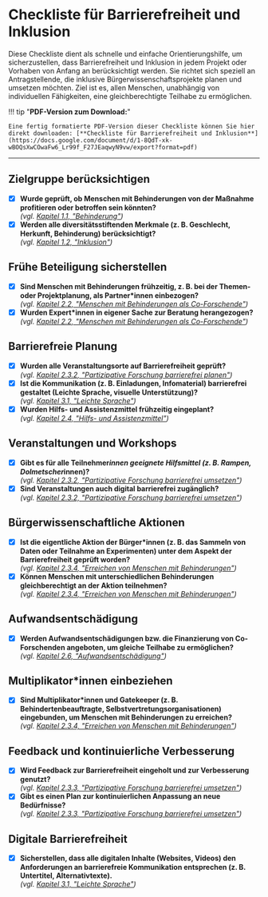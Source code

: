 # Checkliste für Barrierefreiheit und Inklusion

Diese Checkliste dient als schnelle und einfache Orientierungshilfe, um sicherzustellen, dass Barrierefreiheit und Inklusion in jedem Projekt oder Vorhaben von Anfang an berücksichtigt werden. Sie richtet sich speziell an Antragstellende, die inklusive Bürgerwissenschaftsprojekte planen und umsetzen möchten. Ziel ist es, allen Menschen, unabhängig von individuellen Fähigkeiten, eine gleichberechtigte Teilhabe zu ermöglichen.

!!! tip "**PDF-Version zum Download:**"
	
    Eine fertig formatierte PDF-Version dieser Checkliste können Sie hier direkt downloaden: [**Checkliste für Barrierefreiheit und Inklusion**](https://docs.google.com/document/d/1-8QdT-xk-wBOQsXwCOwaFw6_Lr99f_F27JEaqwyN9vw/export?format=pdf)

---

## Zielgruppe berücksichtigen
- [x] **Wurde geprüft, ob Menschen mit Behinderungen von der Maßnahme profitieren oder betroffen sein könnten?**  
  *(vgl. [Kapitel 1.1, "Behinderung"](https://toolkit.incluscience.org/1-intro/01-behinderung/))*
- [x] **Werden alle diversitätsstiftenden Merkmale (z. B. Geschlecht, Herkunft, Behinderung) berücksichtigt?**  
  *(vgl. [Kapitel 1.2, "Inklusion"](https://toolkit.incluscience.org/1-intro/02-inklusion/))*

## Frühe Beteiligung sicherstellen
- [x] **Sind Menschen mit Behinderungen frühzeitig, z. B. bei der Themen- oder Projektplanung, als Partner*innen einbezogen?**  
  *(vgl. [Kapitel 2.2, "Menschen mit Behinderungen als Co-Forschende"](https://toolkit.incluscience.org/2-partizipative-forschung-planen/01-menschen-mit-behinderungen-als-co-forschende/))*
- [x] **Wurden Expert*innen in eigener Sache zur Beratung herangezogen?**  
  *(vgl. [Kapitel 2.2, "Menschen mit Behinderungen als Co-Forschende"](https://toolkit.incluscience.org/2-partizipative-forschung-planen/01-menschen-mit-behinderungen-als-co-forschende/))*

## Barrierefreie Planung
- [x] **Wurden alle Veranstaltungsorte auf Barrierefreiheit geprüft?**  
  *(vgl. [Kapitel 2.3.2, "Partizipative Forschung barrierefrei planen"](https://toolkit.incluscience.org/2-partizipative-forschung-planen/))*
- [x] **Ist die Kommunikation (z. B. Einladungen, Infomaterial) barrierefrei gestaltet (Leichte Sprache, visuelle Unterstützung)?**  
  *(vgl. [Kapitel 3.1, "Leichte Sprache"](https://toolkit.incluscience.org/3-kommunikation/01-leichte-sprache/))*
- [x] **Wurden Hilfs- und Assistenzmittel frühzeitig eingeplant?**  
  *(vgl. [Kapitel 2.4, "Hilfs- und Assistenzmittel"](https://toolkit.incluscience.org/2-partizipative-forschung-planen/03-hilfs-und-assistenzmittel/))*

## Veranstaltungen und Workshops
- [x] **Gibt es für alle Teilnehmer*innen geeignete Hilfsmittel (z. B. Rampen, Dolmetscher*innen)?**  
  *(vgl. [Kapitel 2.3.2, "Partizipative Forschung barrierefrei umsetzen"](https://toolkit.incluscience.org/2-partizipative-forschung-planen/03-hilfs-und-assistenzmittel/))*
- [x] **Sind Veranstaltungen auch digital barrierefrei zugänglich?**  
  *(vgl. [Kapitel 2.3.2, "Partizipative Forschung barrierefrei umsetzen"](https://toolkit.incluscience.org/2-partizipative-forschung-planen/))*

## Bürgerwissenschaftliche Aktionen
- [x] **Ist die eigentliche Aktion der Bürger*innen (z. B. das Sammeln von Daten oder Teilnahme an Experimenten) unter dem Aspekt der Barrierefreiheit geprüft worden?**  
  *(vgl. [Kapitel 2.3.4, "Erreichen von Menschen mit Behinderungen"](https://toolkit.incluscience.org/2-partizipative-forschung-planen/02-partizipative-methoden/#erreichen-von-menschen-mit-behinderungen))*
- [x] **Können Menschen mit unterschiedlichen Behinderungen gleichberechtigt an der Aktion teilnehmen?**  
  *(vgl. [Kapitel 2.3.4, "Erreichen von Menschen mit Behinderungen"](https://toolkit.incluscience.org/2-partizipative-forschung-planen/02-partizipative-methoden/#erreichen-von-menschen-mit-behinderungen))*

## Aufwandsentschädigung
- [x] **Werden Aufwandsentschädigungen bzw. die Finanzierung von Co-Forschenden angeboten, um gleiche Teilhabe zu ermöglichen?**  
  *(vgl. [Kapitel 2.6, "Aufwandsentschädigung"](https://toolkit.incluscience.org/2-partizipative-forschung-planen/05-aufwandsentschaedigung/))*

## Multiplikator*innen einbeziehen
- [x] **Sind Multiplikator*innen und Gatekeeper (z. B. Behindertenbeauftragte, Selbstvertretungsorganisationen) eingebunden, um Menschen mit Behinderungen zu erreichen?**  
  *(vgl. [Kapitel 2.3.4, "Erreichen von Menschen mit Behinderungen"](https://toolkit.incluscience.org/2-partizipative-forschung-planen/02-partizipative-methoden/#hilfe-von-multiplikatorinnen-und-gatekeepern))*

## Feedback und kontinuierliche Verbesserung
- [x] **Wird Feedback zur Barrierefreiheit eingeholt und zur Verbesserung genutzt?**  
  *(vgl. [Kapitel 2.3.3, "Partizipative Forschung barrierefrei umsetzen"](https://toolkit.incluscience.org/2-partizipative-forschung-planen/02-partizipative-methoden/#partizipative-forschung-barrierefrei-umsetzen))*
- [x] **Gibt es einen Plan zur kontinuierlichen Anpassung an neue Bedürfnisse?**  
  *(vgl. [Kapitel 2.3.3, "Partizipative Forschung barrierefrei umsetzen"](https://toolkit.incluscience.org/2-partizipative-forschung-planen/02-partizipative-methoden/#partizipative-forschung-barrierefrei-umsetzen))*

## Digitale Barrierefreiheit
- [x] **Sicherstellen, dass alle digitalen Inhalte (Websites, Videos) den Anforderungen an barrierefreie Kommunikation entsprechen (z. B. Untertitel, Alternativtexte).**  
  *(vgl. [Kapitel 3.1, "Leichte Sprache"](https://toolkit.incluscience.org/3-kommunikation/01-leichte-sprache/))*
